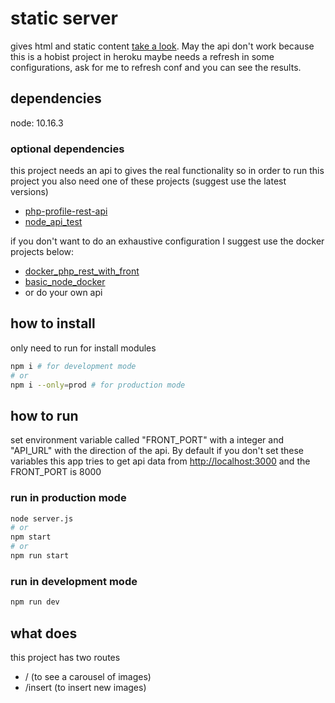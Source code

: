 # static server

gives html and static content [take a look](https://fathomless-dawn-74925.herokuapp.com/). May the api don't work because this is a hobist project in heroku maybe needs a refresh in some configurations, ask for me to refresh conf and you can see the results.

## dependencies

node: 10.16.3

### optional dependencies

this project needs an api to gives the real functionality so in order to run this project you also need one of these projects (suggest use the latest versions)

- [php-profile-rest-api](https://github.com/siht/php-profile-rest-api)
- [node_api_test](https://github.com/siht/node_api_test)

if you don't want to do an exhaustive configuration I suggest use the docker projects below:

- [docker_php_rest_with_front](https://github.com/siht/docker_php_rest_with_front)
- [basic_node_docker](https://github.com/siht/basic_node_docker)
- or do your own api

## how to install

only need to run for install modules

```bash
npm i # for development mode
# or
npm i --only=prod # for production mode
```

## how to run

set environment variable called "FRONT_PORT" with a integer and "API_URL" with the direction of the api. By default if you don't set these variables this app tries to get api data from <http://localhost:3000> and the FRONT_PORT is 8000

### run in production mode

```bash
node server.js
# or
npm start
# or
npm run start
```

### run in development mode

```bash
npm run dev
```

## what does

this project has two routes

- / (to see a carousel of images)
- /insert (to insert new images)
